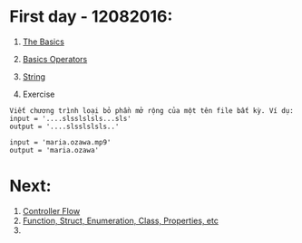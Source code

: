 # First day - 12082016:
1. [The Basics](https://developer.apple.com/library/ios/documentation/Swift/Conceptual/Swift_Programming_Language/TheBasics.html#//apple_ref/doc/uid/TP40014097-CH5-ID309)
2. [Basics Operators](https://developer.apple.com/library/ios/documentation/Swift/Conceptual/Swift_Programming_Language/BasicOperators.html#//apple_ref/doc/uid/TP40014097-CH6-ID60)
3. [String](https://developer.apple.com/library/ios/documentation/Swift/Conceptual/Swift_Programming_Language/StringsAndCharacters.html)

4. Exercise
```
Viết chương trình loại bỏ phần mở rộng của một tên file bất kỳ. Ví dụ:
input = '....slsslslsls...sls'
output = '....slsslslsls..'

input = 'maria.ozawa.mp9'
output = 'maria.ozawa'
```

# Next:
1. [Controller Flow]()
2. [Function, Struct, Enumeration, Class, Properties, etc]()
3. 


